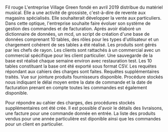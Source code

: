 Fil rouge
L'entreprise Village Green fondé en avril 2019 distribue du matériel musical. Elle a une activité de grossiste, c'est-à-dire de revente aux magasins spécialisés. Elle souhaiterait développer la vente aux particuliers. Dans cette optique, l'entreprise souhaite faire évoluer son système de gestion des commandes et de facturation.
Aprés avoir élaboré un dictionnaire de données, un mcd, un script de création d'une base de données comprenant 10 tables, des rôles pour les types d'utilisateur et un chargement cohérent de ses tables a été réalisé. Les produits sont gérés par les chefs de rayon. Les clients sont rattachés à un commercial avec un commercial spécifique pour les client particulier.
Une sauvegarde de la base est réalisé chaque semaine environ avec restauration test. Les 10 tables constituant la base ont été exporté sous format CSV. Les requétes répondant aux cahiers des charges sont faites. Requêtes supplémentaires traités. Vue sur jointure produits fournisseurs disponible. Procédure stockés nous indiquant le délai moyen entre la date de commande et la date de facturation prenant en compte toutes les commandes est également disponible.

Pour répondre au cahier des charges, des procédures stockés supplémentaires ont été crée. Il est possible d'avoir le détails des livraisons, une facture pour une commande donnée en entrée. La liste des produits vendus pour une année particulière est diponible ainsi que les commandes pour un client en particulier.